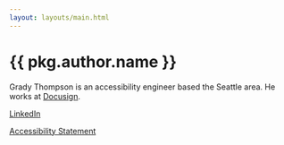 ```yaml
---
layout: layouts/main.html
---
```

# {{ pkg.author.name }}

Grady Thompson is an accessibility engineer based the Seattle area. He works at [Docusign](https://www.docusign.com).

[LinkedIn](https://www.linkedin.com/in/gradythompson/)

[Accessibility Statement](/accessibility)
